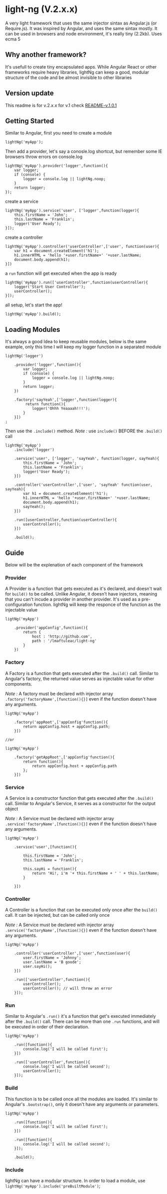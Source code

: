 # light-ng (V.2.x.x)
A very light framework that uses the same injector sintax as Angular.js (or Require.js). It was inspired by Angular, and uses the same sintax mostly.
It can be used in browsers and node environment, it's really tiny (2.2kb). Uses ecma 5

## Why another framework?
It's usefull to create tiny encapsulated apps. While Angular React or other frameworks require heavy libraries, 
lightNg can keep a good, modular structure of the code and be almost invisible to other libraries

## Version update
This readme is for v.2.x.x for v.1 check [README-v.1.0.1](https://github.com/lmaftuleac/light-ng/blob/master/README-v1.0.1.md)

## Getting Started

Similar to Angular, first you need to create a module 

```
lightNg('myApp');
```

Then add a provider, let's say a conosle.log shortcut, but remember some IE browsers throw errors on console.log

```
lightNg('myApp').provider('logger',function(){
    var logger;
    if (console) {
        logger = console.log || lightNg.noop;
    }
    return logger;
});
```

create a service

```
lightNg('myApp').service('user', ['logger',function(logger){
    this.firstName = 'John';
    this.lastName = 'Franklin';
    logger('User Ready');
}]);
```

create a controller

```
lightNg('myApp').controller('userController',['user', function(user){
    var h1 = document.createElement('h1');
    h1.innerHTML = 'hello '+user.firstName+' '+user.lastName;
    document.body.append(h1);
}])
```

a `run` function will get executed when the app is ready

```
lightNg('myApp').run(['userController',function(userController){
    logger('Start User Controller');
    userController();
}]);
```

all setup, let's start the app!
```
lightNg('myApp').build();

```

## Loading Modules

It's always a good Idea to keep reusable modules, below is the same example, only this time I will keep my logger function in a separated module

```
lightNg('logger')

    .provider('logger',function(){
        var logger;
        if (console) {
            logger = console.log || lightNg.noop;
        }
        return logger;
    })

    .factory('sayYeah',['logger',function(logger){
         return function(){
            logger('Ohhh Yeaaaah!!!');
        }
    }])
;
```
Then use the `.include()` method. 
*Note :* use `include()` BEFORE the `.build()` call

```
lightNg('myApp')
    .include('logger')
    
    .service('user', ['logger', 'sayYeah', function(logger, sayYeah){
        this.firstName = 'John';
        this.lastName = 'Franklin';
        logger('User Ready');
    }])

    .controller('userController',['user', 'sayYeah' function(user, sayYeah){
        var h1 = document.createElement('h1');
        h1.innerHTML = 'hello '+user.firstName+' '+user.lastName;
        document.body.append(h1);
        sayYeah();
    }])

    .run([userController,function(userController){
        userController();
    }])

    .build();
```

## Guide

Below will be the explenation of each component of the framework

### Provider
A Provider is a function that gets executed as it's declared, and doesn't wait for `build()` to be called. Unlike Angular, it doesn't have injectors, meaning that you can't incude a provider in another provider. It's used as a pre-configuration function. lightNg will keep the responce of the function as the injectable value

```
ligtNg('myApp')
    
    .provider('appConfig',function(){
        return {
            host : 'http://github.com',
            path : '/lmaftuleac/light-ng'
        }
    })
```
### Factory
A Factory is a function that gets executed after the `.build()` call. Similar to Angular's factory, the returned value serves as injectable value for other components.


*Note :* A factory must be declared with injector array `.factory('factoryName',[function(){}]` even if the function doesn't have any arguments.

```
ligtNg('myApp')
    
    .factory('appRoot',['appConfig'function(){
        return appConfig.host + appConfig.path;
    }])

//or

ligtNg('myApp')
    
    .factory('getAppRoot',['appConfig'function(){
        return function(){ 
            return appConfig.host + appConfig.path 
        };
    }])
```

### Service
A Service is a constructor function that gets executed after the `.build()` call. Similar to Angular's Service, it serves as a constructor for the output object 


*Note :* A Service must be declared with injector array `.service('factoryName',[function(){}]` even if the function doesn't have any arguments.

```
ligtNg('myApp')
    
    .service('user',[function(){
        
        this.firstName = 'John';
        this.lastName = 'Franklin';
        
        this.sayHi = function(){
            return 'Hi!, i'm '+ this.firstName + ' ' + this.lastName;
        }

    }])

```

### Controller

A Controller is a function that can be executed only once after the `build()` call. It can be injected, but can be called only once


*Note :* A Service must be declared with injector array `.service('factoryName',[function(){}]` even if the function doesn't have any arguments.

```
ligtNg('myApp')
    
    .controller('userController',['user',function(user){
        user.firstName = 'Johnny';
        user.lastName = 'B goode';
        user.sayHi();
    }])

    .run(['userController',function(){
        userController();
        userController(); // will throw an error
    }]);
```

### Run

Similar to Angular's `.run()` it's a function that get's executed immediately after the `.build()` call. There can be more than one `.run` functions, and will be 
executed in order of their declaration. 

```
ligtNg('myApp')

    .run([function(){
        console.log('I will be called first');
    }])    

    .run(['userController',function(){
        console.log('I will be called second');
        userController();
    }]);
```

### Build

This function is to be called once all the modules are loaded. It's similar to Angular's `.bootstrap()`, only it doesn't have any arguments or parameters.

```
ligtNg('myApp')

    .run([function(){
        console.log('I will be called first');
    }])    

    .run([function(){
        console.log('I will be called second');
    }]);

    .build();
```

### Include

lightNg can have a modular structure. In order to load a module, use `lightNg('myApp').include('preBuiltModule')`;
